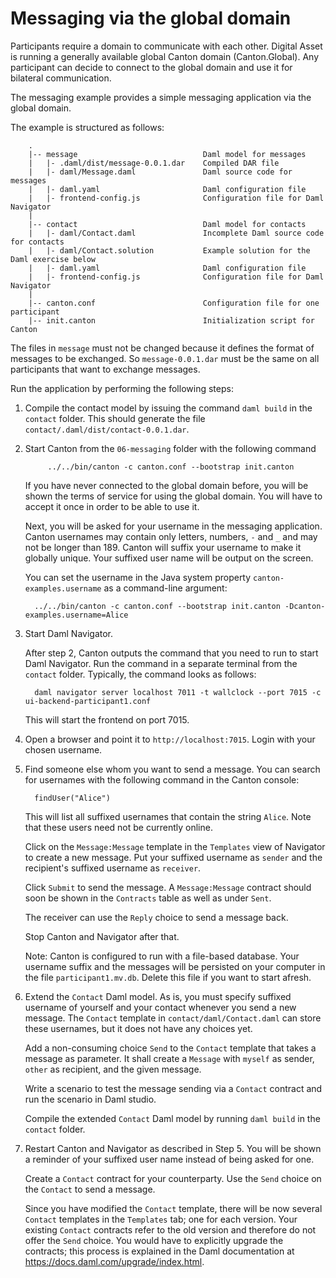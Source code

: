 # Messaging via the global domain

Participants require a domain to communicate with each other. Digital
Asset is running a generally available global Canton domain
(Canton.Global). Any participant can decide to connect to the global
domain and use it for bilateral communication.

The messaging example provides a simple messaging application via the
global domain.

The example is structured as follows:

```
    .
    |-- message                            Daml model for messages
    |   |- .daml/dist/message-0.0.1.dar    Compiled DAR file
    |   |- daml/Message.daml               Daml source code for messages
    |   |- daml.yaml                       Daml configuration file
    |   |- frontend-config.js              Configuration file for Daml Navigator
    |
    |-- contact                            Daml model for contacts
    |   |- daml/Contact.daml               Incomplete Daml source code for contacts
    |   |- daml/Contact.solution           Example solution for the Daml exercise below
    |   |- daml.yaml                       Daml configuration file
    |   |- frontend-config.js              Configuration file for Daml Navigator
    |
    |-- canton.conf                        Configuration file for one participant
    |-- init.canton                        Initialization script for Canton
```

The files in `message` must not be changed because it defines the
format of messages to be exchanged.  So `message-0.0.1.dar` must be
the same on all participants that want to exchange messages.


Run the application by performing the following steps:

1. Compile the contact model by issuing the command `daml build` in
   the `contact` folder.  This should generate the file
   `contact/.daml/dist/contact-0.0.1.dar`.

2. Start Canton from the `06-messaging` folder with the following command

   ```
        ../../bin/canton -c canton.conf --bootstrap init.canton
   ```

   If you have never connected to the global domain before, you will
   be shown the terms of service for using the global domain. You will
   have to accept it once in order to be able to use it.

   Next, you will be asked for your username in the messaging
   application. Canton usernames may contain only letters, numbers,
   `-` and `_` and may not be longer than 189. Canton will suffix your
   username to make it globally unique. Your suffixed user name will
   be output on the screen.

   You can set the username in the Java system property
   `canton-examples.username` as a command-line argument:

   ```
     ../../bin/canton -c canton.conf --bootstrap init.canton -Dcanton-examples.username=Alice
   ```

3. Start Daml Navigator.

   After step 2, Canton outputs the command that you need to run to
   start Daml Navigator. Run the command in a separate terminal from
   the `contact` folder. Typically, the command looks as follows:

   ```
     daml navigator server localhost 7011 -t wallclock --port 7015 -c ui-backend-participant1.conf
   ```

   This will start the frontend on port 7015.

4. Open a browser and point it to `http://localhost:7015`.
   Login with your chosen username.

5. Find someone else whom you want to send a message.  You can search
   for usernames with the following command in the Canton console:

   ```
     findUser("Alice")
   ```

   This will list all suffixed usernames that contain the string
   `Alice`.  Note that these users need not be currently online.

   Click on the `Message:Message` template in the `Templates` view of
   Navigator to create a new message.  Put your suffixed username as
   `sender` and the recipient's suffixed username as `receiver`.

   Click `Submit` to send the message. A `Message:Message` contract
   should soon be shown in the `Contracts` table as well as under `Sent`.

   The receiver can use the `Reply` choice to send a message back.

   Stop Canton and Navigator after that.

   Note: Canton is configured to run with a file-based database.
   Your username suffix and the messages will be persisted
   on your computer in the file `participant1.mv.db`.
   Delete this file if you want to start afresh.

6. Extend the `Contact` Daml model.  As is, you must specify suffixed
   username of yourself and your contact whenever you send a new
   message.  The `Contact` template in `contact/daml/Contact.daml`
   can store these usernames, but it does not have any choices yet.

   Add a non-consuming choice `Send` to the `Contact` template that
   takes a message as parameter. It shall create a `Message` with
   `myself` as sender, `other` as recipient, and the given message.

   Write a scenario to test the message sending via a `Contact` contract
   and run the scenario in Daml studio.

   Compile the extended `Contact` Daml model by running `daml build`
   in the `contact` folder.

7. Restart Canton and Navigator as described in Step 5.
   You will be shown a reminder of your suffixed user name
   instead of being asked for one.

   Create a `Contact` contract for your counterparty.
   Use the `Send` choice on the `Contact` to send a message.

   Since you have modified the `Contact` template, there will be now
   several `Contact` templates in the `Templates` tab; one for each
   version.  Your existing `Contact` contracts refer to the old
   version and therefore do not offer the `Send` choice.  You would
   have to explicitly upgrade the contracts; this process is explained
   in the Daml documentation at https://docs.daml.com/upgrade/index.html.

